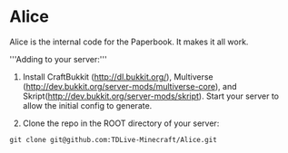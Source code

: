 Alice
=====

Alice is the internal code for the Paperbook. It makes it all work.

'''Adding to your server:'''

1) Install CraftBukkit (http://dl.bukkit.org/), Multiverse (http://dev.bukkit.org/server-mods/multiverse-core), and Skript(http://dev.bukkit.org/server-mods/skript). Start your server to allow the initial config to generate.

2) Clone the repo in the ROOT directory of your server:

```
git clone git@github.com:TDLive-Minecraft/Alice.git
```